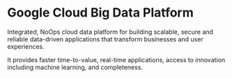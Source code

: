 # Google Cloud Big Data Platform

Integrated, NoOps cloud data platform for building scalable, secure and reliable data-driven applications that transform businesses and user experiences.

It provides faster time-to-value, real-time applications, access to innovation including machine learning, and completeness.


